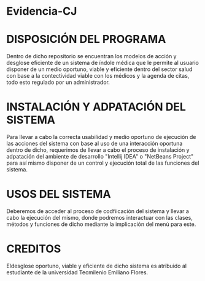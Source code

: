 # Evidencia-CJ
# DISPOSICIÓN DEL PROGRAMA
Dentro de dicho repositorio se encuentran los modelos de acción y desglose eficiente de un sistema de índole médica que le permite al usuario disponer de un medio oportuno, viable y eficiente dentro del sector salud con base a la contectividad viable con los médicos y la agenda de citas, todo esto regulado por un administrador.
# INSTALACIÓN Y ADPATACIÓN DEL SISTEMA 
Para llevar a cabo la correcta usabilidad y medio oportuno de ejecución de las acciones del sistema con base al uso de una interacción oportuna dentro de dicho, requerimos de llevar a cabo el proceso de instalación y adpatación del ambiente de desarrollo "Intellij IDEA" o "NetBeans Project" para así mismo disponer de un control y ejecución total de las funciones del sistema.
# USOS DEL SISTEMA
Deberemos de acceder al proceso de codfiicación del sistema y llevar a cabo la ejecución del mismo, donde podremos interactuar con las clases, métodos y funciones de dicho mediante la implicación del menú para este.
# CREDITOS
Eldesglose oportuno, viable y eficiente de dicho sistema es atribuido al estudiante de la universidad Tecmilenio Emiliano Flores.

